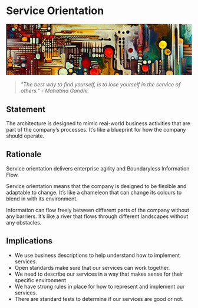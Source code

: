 # Service Orientation

![An abstract header in the style of Van Gogh](../../../images/header02.png)

> *"The best way to find yourself, is to lose yourself in the service of others." - Mahatma Gandhi.*

## Statement

The architecture is designed to mimic real-world business activities that are part of the company’s processes. It’s like a blueprint for how the company should operate.

## Rationale

Service orientation delivers enterprise agility and Boundaryless Information Flow.

Service orientation means that the company is designed to be flexible and adaptable to change. It’s like a chameleon that can change its colours to blend in with its environment.

Information can flow freely between different parts of the company without any barriers. It’s like a river that flows through different landscapes without any obstacles.

## Implications

* We use business descriptions to help understand how to implement services.
* Open standards  make sure that our services can work together.
* We need to describe our services in a way that makes sense for their specific environment
* We have strong rules in place for how to represent and implement our services.
* There are standard tests to determine if our services are good or not.
